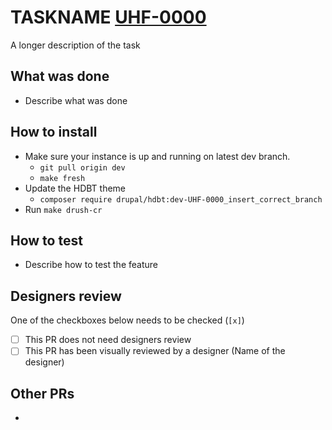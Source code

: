 # TASKNAME [UHF-0000](https://helsinkisolutionoffice.atlassian.net/browse/UHF-0000)
A longer description of the task

## What was done
* Describe what was done

## How to install
* Make sure your instance is up and running on latest dev branch.
    * `git pull origin dev`
    * `make fresh`
* Update the HDBT theme
    * `composer require drupal/hdbt:dev-UHF-0000_insert_correct_branch`
* Run `make drush-cr`

## How to test
* Describe how to test the feature

## Designers review

One of the checkboxes below needs to be checked (`[x]`)

* [ ] This PR does not need designers review
* [ ] This PR has been visually reviewed by a designer (Name of the designer)

## Other PRs
*
